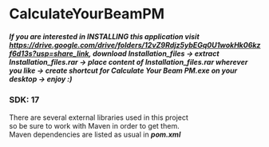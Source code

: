 # CalculateYourBeamPM
##### If you are interested in INSTALLING this application visit https://drive.google.com/drive/folders/12vZ9Rdjz5ybEGq0U1wokHk06kzf6d13s?usp=share_link, download ***Installation_files*** -> extract ***Installation_files.rar*** -> place content of ***Installation_files.rar*** wherever you like -> create shortcut for ***Calculate Your Beam PM.exe*** on your desktop -> enjoy :)
### SDK: 17
There are several external libraries used in this project
<br />so be sure to work with Maven in order to get them.
<br />Maven dependencies are listed as usual in ***pom.xml***
